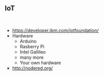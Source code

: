 ##  IoT
<br />

- https://developer.ibm.com/iotfoundation/
- Hardware
  - Arduino
  - Rasberry Pi
  - Intel Gallileo
  - many more
  - Your own hardware
- http://nodered.org/  
